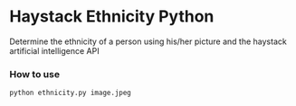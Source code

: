 # Haystack Ethnicity Python
Determine the ethnicity of a person using his/her picture and the haystack artificial intelligence API 

### How to use
```
python ethnicity.py image.jpeg
```